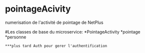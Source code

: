 # pointageAcivity
numerisation de l'activité de pointage de NetPlus


#Les classes de base du microservice:
	*PointageActivity
	*pointage
	*personne
	
	***plus tard Auth pour gerer l'authentification
